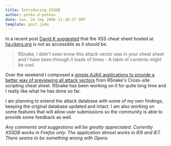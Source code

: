 ```yaml
---
title: Introducing XSSDB
author: petko-d-petkov
date: Sun, 24 Sep 2006 11:18:37 GMT
template: post.jade
---
```


In a recent post [David K suggested](/blog/self-contained-xss-attacks/#comment-125) that the XSS cheat sheet hosted at [ha.ckers.org](http://ha.ckers.org) is not as accessible as it should be.

> RSnake, I didn't even know this attack vector was in your cheat sheet and I have been through it loads of times - A table of contents might be cool.

Over the weekend I composed a [simple AJAX applications to provide a better way of previewing all attack vectors](/blog/xssdb) from RSnake's Cross-site scripting cheat sheet. RSnake has been working on it for quite long time and I really like what he has done so far.

I am planning to extend the attack database with some of my own findings, keeping the original database updated and intact. I am also working on some features that will allow user submissions so the community is able to provide some feedback as well.

_Any comments and suggestions will be greatly appreciated. Currently XSSDB works in Firefox only. The application almost works in IE6 and IE7. There seams to be something wrong with Opera._
